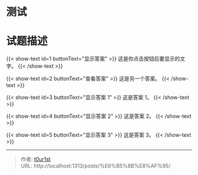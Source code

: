 # 测试


# 试题描述

{{< show-text id=1 buttonText="显示答案" >}}
这是你点击按钮后要显示的文字。
{{< /show-text >}}

{{< show-text id=2 buttonText="查看答案" >}}
这是另一个答案。
{{< /show-text >}}

{{< show-text id=3 buttonText="显示答案 1" >}}
这是答案 1。
{{< /show-text >}}

{{< show-text id=4 buttonText="显示答案 2" >}}
这是答案 2。
{{< /show-text >}}

{{< show-text id=5 buttonText="显示答案 3" >}}
这是答案 3。
{{< /show-text >}}

---

> 作者: [t0ur1st](https://github.com/tyd2000)  
> URL: http://localhost:1313/posts/%E6%B5%8B%E8%AF%95/  

